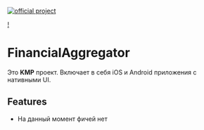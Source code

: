 [![official project](http://jb.gg/badges/official.svg)](https://confluence.jetbrains.com/display/ALL/JetBrains+on+GitHub)

[!](logo512x512.png)

# FinancialAggregator

Это **KMP** проект. Включает в себя iOS и Android приложения с нативными UI.

## Features

* На данный момент фичей нет

